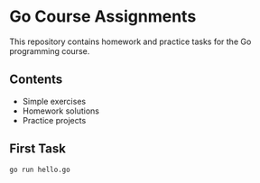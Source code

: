 # Go Course Assignments

This repository contains homework and practice tasks for the Go programming course.  

## Contents
- Simple exercises
- Homework solutions
- Practice projects

## First Task
```bash
go run hello.go
```